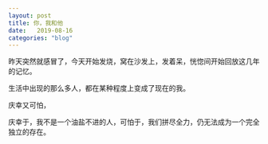 ```yaml
---
layout: post
title: 你，我和他
date:   2019-08-16
categories: "blog"
---
```


昨天突然就感冒了，今天开始发烧，窝在沙发上，发着呆，恍惚间开始回放这几年的记忆。   

生活中出现的那么多人，都在某种程度上变成了现在的我。

庆幸又可怕，

庆幸于，我不是一个油盐不进的人，可怕于，我们拼尽全力，仍无法成为一个完全独立的存在。  

